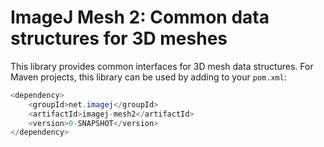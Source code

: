 # ImageJ Mesh 2: Common data structures for 3D meshes

This library provides common interfaces for 3D mesh data structures.
For Maven projects, this library can be used by adding to your `pom.xml`:

```java
<dependency>
	<groupId>net.imagej</groupId>
	<artifactId>imagej-mesh2</artifactId>
	<version>0-SNAPSHOT</version>
</dependency>
```
